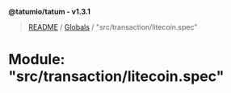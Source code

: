 **@tatumio/tatum - v1.3.1**

> [README](../README.md) / [Globals](../globals.md) / "src/transaction/litecoin.spec"

# Module: "src/transaction/litecoin.spec"
